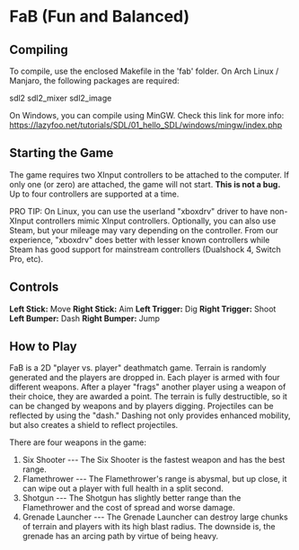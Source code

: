 # FaB (Fun and Balanced)

## Compiling
To compile, use the enclosed Makefile in the 'fab' folder. On Arch Linux / Manjaro, the following packages are required:

sdl2
sdl2_mixer
sdl2_image

On Windows, you can compile using MinGW. Check this link for more info: https://lazyfoo.net/tutorials/SDL/01_hello_SDL/windows/mingw/index.php

## Starting the Game
The game requires two XInput controllers to be attached to the computer. If only one (or zero) are attached, the game will not start. **This is not a bug.** Up to four controllers are supported at a time.

PRO TIP: On Linux, you can use the userland "xboxdrv" driver to have non-XInput controllers mimic XInput controllers. Optionally, you can also use Steam, but your mileage may vary depending on the controller. From our experience, "xboxdrv" does better with lesser known controllers while Steam has good support for mainstream controllers (Dualshock 4, Switch Pro, etc).

## Controls
**Left Stick:** Move
**Right Stick:** Aim
**Left Trigger:** Dig
**Right Trigger:** Shoot
**Left Bumper:** Dash
**Right Bumper:** Jump

## How to Play
FaB is a 2D "player vs. player" deathmatch game. Terrain is randomly generated and the players are dropped in. Each player is armed with four different weapons. After a player "frags" another player using a weapon of their choice, they are awarded a point. The terrain is fully destructible, so it can be changed by weapons and by players digging. Projectiles can be reflected by using the "dash." Dashing not only provides enhanced mobility, but also creates a shield to reflect projectiles.

There are four weapons in the game:
1. Six Shooter
--- The Six Shooter is the fastest weapon and has the best range.
2. Flamethrower
--- The Flamethrower's range is abysmal, but up close, it can wipe out a player with full health in a split second.
3. Shotgun
--- The Shotgun has slightly better range than the Flamethrower and the cost of spread and worse damage.
4. Grenade Launcher
--- The Grenade Launcher can destroy large chunks of terrain and players with its high blast radius. The downside is, the grenade has an arcing path by virtue of being heavy.
